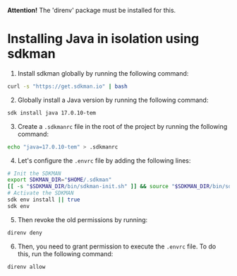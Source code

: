 **Attention!** The 'direnv' package must be installed for this.


# Installing Java in isolation using sdkman

1. Install sdkman globally by running the following command:
```bash
curl -s "https://get.sdkman.io" | bash
```

2. Globally install a Java version by running the following command:
```bash
sdk install java 17.0.10-tem
```

3. Create a `.sdkmanrc` file in the root of the project by running the following command:
```bash
echo "java=17.0.10-tem" > .sdkmanrc
```

4. Let's configure the `.envrc` file by adding the following lines:
```bash
# Init the SDKMAN
export SDKMAN_DIR="$HOME/.sdkman"
[[ -s "$SDKMAN_DIR/bin/sdkman-init.sh" ]] && source "$SDKMAN_DIR/bin/sdkman-init.sh"
# Activate the SDKMAN
sdk env install || true
sdk env
```

5. Then revoke the old permissions by running:
```bash
direnv deny
```

6. Then, you need to grant permission to execute the `.envrc` file.
To do this, run the following command:
```bash
direnv allow
```
